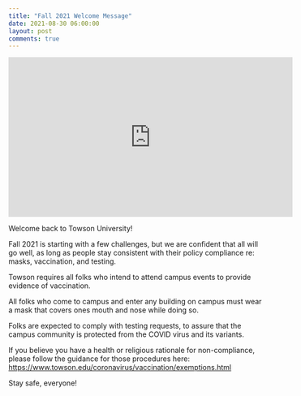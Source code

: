 ```yaml
---
title: "Fall 2021 Welcome Message"
date: 2021-08-30 06:00:00
layout: post
comments: true
---
```


<iframe width="560" height="315" src="https://www.youtube.com/embed/DtKNCD4pP9E" title="YouTube video player" frameborder="0" allow="accelerometer; autoplay; clipboard-write; encrypted-media; gyroscope; picture-in-picture" allowfullscreen></iframe>

Welcome back to Towson University!

Fall 2021 is starting with a few challenges, but we are confident that all will go well, as long as people stay consistent with their policy compliance re: masks, vaccination, and testing.

Towson requires all folks who intend to attend campus events to provide evidence of vaccination. 

All folks who come to campus and enter any building on campus must wear a mask that covers ones mouth and nose while doing so.

Folks are expected to comply with testing requests, to assure that the campus community is protected from the COVID virus and its variants.

If you believe you have a health or religious rationale for non-compliance, please follow the guidance for those procedures here: https://www.towson.edu/coronavirus/vaccination/exemptions.html

Stay safe, everyone!
